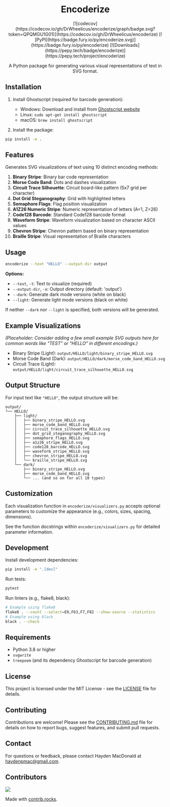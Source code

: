 <h1 align="center">
Encoderize
</h1>

<div align="center">
  [![codecov](https://codecov.io/gh/DrWheelicus/encoderize/graph/badge.svg?token=QPQMGU1G01)](https://codecov.io/gh/DrWheelicus/encoderize)
  [![PyPI](https://badge.fury.io/py/encoderize.svg)](https://badge.fury.io/py/encoderize)
  [![Downloads](https://pepy.tech/badge/encoderize)](https://pepy.tech/project/encoderize)
</div>

<p align="center">
A Python package for generating various visual representations of text in SVG format.
</p>

## Installation

1. Install Ghostscript (required for barcode generation):
   - Windows: Download and install from [Ghostscript website](https://www.ghostscript.com/releases/gsdnld.html)
   - Linux: `sudo apt-get install ghostscript`
   - macOS: `brew install ghostscript`

2. Install the package:
```bash
pip install -e .
```

## Features

Generates SVG visualizations of text using 10 distinct encoding methods:

1. **Binary Stripe**: Binary bar code representation
2. **Morse Code Band**: Dots and dashes visualization
3. **Circuit Trace Silhouette**: Circuit board-like pattern (5x7 grid per character)
4. **Dot Grid Steganography**: Grid with highlighted letters
5. **Semaphore Flags**: Flag position visualization
6. **A1Z26 Numeric Stripe**: Numeric representation of letters (A=1, Z=26)
7. **Code128 Barcode**: Standard Code128 barcode format
8. **Waveform Stripe**: Waveform visualization based on character ASCII values
9. **Chevron Stripe**: Chevron pattern based on binary representation
10. **Braille Stripe**: Visual representation of Braille characters

## Usage

```bash
encoderize --text "HELLO" --output-dir output
```

**Options:**

* `--text`, `-t`: Text to visualize (required)
* `--output-dir`, `-o`: Output directory (default: 'output')
* `--dark`: Generate dark mode versions (white on black)
* `--light`: Generate light mode versions (black on white)

If neither `--dark` nor `--light` is specified, both versions will be generated.

## Example Visualizations

*(Placeholder: Consider adding a few small example SVG outputs here for common words like "TEST" or "HELLO" in different encodings.)*

* Binary Stripe (Light): `output/HELLO/light/binary_stripe_HELLO.svg`
* Morse Code Band (Dark): `output/HELLO/dark/morse_code_band_HELLO.svg`
* Circuit Trace (Light): `output/HELLO/light/circuit_trace_silhouette_HELLO.svg`

## Output Structure

For input text like `"HELLO"`, the output structure will be:

```
output/
└── HELLO/
    ├── light/
    │   ├── binary_stripe_HELLO.svg
    │   ├── morse_code_band_HELLO.svg
    │   ├── circuit_trace_silhouette_HELLO.svg
    │   ├── dot_grid_steganography_HELLO.svg
    │   ├── semaphore_flags_HELLO.svg
    │   ├── a1z26_stripe_HELLO.svg
    │   ├── code128_barcode_HELLO.svg
    │   ├── waveform_stripe_HELLO.svg
    │   ├── chevron_stripe_HELLO.svg
    │   └── braille_stripe_HELLO.svg
    └── dark/
        ├── binary_stripe_HELLO.svg
        ├── morse_code_band_HELLO.svg
        └── ... (and so on for all 10 types)
```

## Customization

Each visualization function in `encoderize/visualizers.py` accepts optional parameters to customize the appearance (e.g., colors, sizes, spacing, dimensions).

See the function docstrings within `encoderize/visualizers.py` for detailed parameter information.

## Development

Install development dependencies:
```bash
pip install -e ".[dev]"
```

Run tests:
```bash
pytest
```

Run linters (e.g., flake8, black):
```bash
# Example using flake8
flake8 . --count --select=E9,F63,F7,F82 --show-source --statistics
# Example using black
black . --check
```

## Requirements

* Python 3.8 or higher
* `svgwrite`
* `treepoem` (and its dependency Ghostscript for barcode generation)

## License

This project is licensed under the MIT License - see the [LICENSE](LICENSE) file for details.

## Contributing

Contributions are welcome! Please see the [CONTRIBUTING.md](CONTRIBUTING.md) file for details on how to report bugs, suggest features, and submit pull requests.

## Contact

For questions or feedback, please contact Hayden MacDonald at [haydenpmac@gmail.com](mailto:haydenpmac@gmail.com).

## Contributors

<a href="https://github.com/DrWheelicus/encoderize/graphs/contributors">
  <img src="https://contrib.rocks/image?repo=DrWheelicus/encoderize" />
</a>

Made with [contrib.rocks](https://contrib.rocks).
